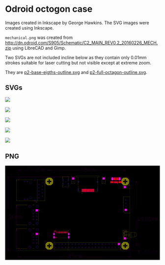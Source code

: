 Odroid octogon case
===================

Images created in Inkscape by George Hawkins. The SVG images were created using Inkscape.

`mechanical.png` was created from <http://dn.odroid.com/S905/Schematic/C2_MAIN_REV0.2_20160226_MECH.zip> using LibreCAD and Gimp.

Two SVGs are not included incline below as they contain only 0.01mm strokes suitable for laser cutting but not visible except at extreme zoom.

They are [p2-base-eigths-outline.svg](p2-base-eigths-outline.svg) and [p2-full-octagon-outline.svg](p2-full-octagon-outline.svg).

SVGs
----

<a href="back-plates.svg"><img src="https://rawgit.com/george-hawkins/odroid-c2/master/case/back-plates.svg"></a>

<a href="bottom-and-side.svg"><img src="https://rawgit.com/george-hawkins/odroid-c2/master/case/bottom-and-side.svg"></a>

<a href="final-parts.svg"><img src="https://rawgit.com/george-hawkins/odroid-c2/master/case/final-parts.svg"></a>

<a href="octagon.svg"><img src="https://rawgit.com/george-hawkins/odroid-c2/master/case/octagon.svg"></a>

<a href="top.svg"><img src="https://rawgit.com/george-hawkins/odroid-c2/master/case/top.svg"></a>

PNG
---

![mechanical](mechanical.png)

